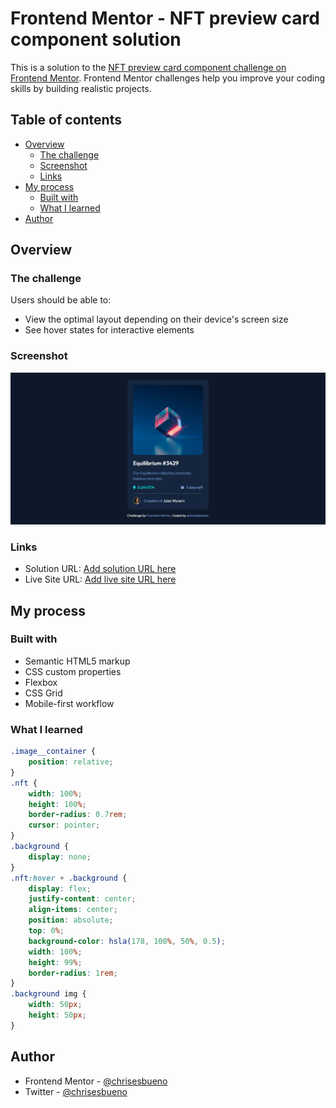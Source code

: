 # Frontend Mentor - NFT preview card component solution

This is a solution to the [NFT preview card component challenge on Frontend Mentor](https://www.frontendmentor.io/challenges/nft-preview-card-component-SbdUL_w0U). Frontend Mentor challenges help you improve your coding skills by building realistic projects. 

## Table of contents

- [Overview](#overview)
  - [The challenge](#the-challenge)
  - [Screenshot](#screenshot)
  - [Links](#links)
- [My process](#my-process)
  - [Built with](#built-with)
  - [What I learned](#what-i-learned)
- [Author](#author)

## Overview

### The challenge

Users should be able to:

- View the optimal layout depending on their device's screen size
- See hover states for interactive elements

### Screenshot

![](./NFTCard.png)

### Links

- Solution URL: [Add solution URL here](https://your-solution-url.com)
- Live Site URL: [Add live site URL here](https://your-live-site-url.com)

## My process

### Built with

- Semantic HTML5 markup
- CSS custom properties
- Flexbox
- CSS Grid
- Mobile-first workflow

### What I learned

```css
.image__container {
    position: relative;
}
.nft {
    width: 100%;
    height: 100%;
    border-radius: 0.7rem;
    cursor: pointer;
}
.background {
    display: none;
}
.nft:hover + .background {
    display: flex;
    justify-content: center;
    align-items: center;
    position: absolute;
    top: 0%;
    background-color: hsla(178, 100%, 50%, 0.5);
    width: 100%;
    height: 99%;
    border-radius: 1rem;
}
.background img {
    width: 50px;
    height: 50px;
}
```

## Author

- Frontend Mentor - [@chrisesbueno](https://www.frontendmentor.io/profile/chrisesbueno)
- Twitter - [@chrisesbueno](https://www.twitter.com/chrisesbueno)
